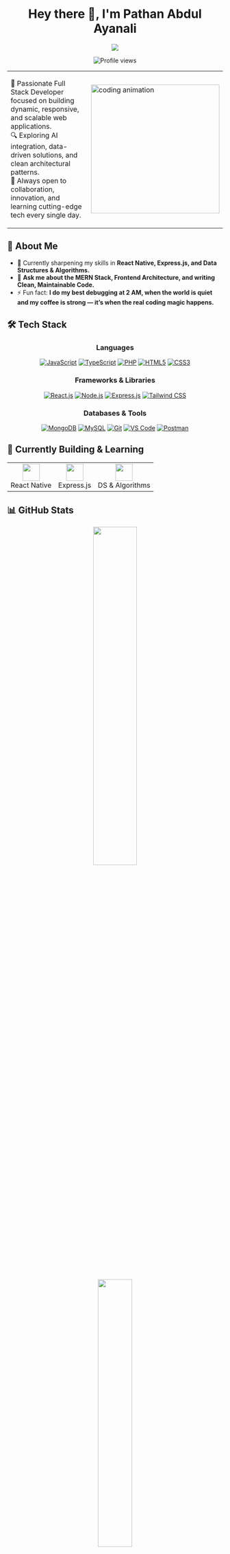 <h1 align="center">Hey there 👋, I'm Pathan Abdul Ayanali</h1>

<p align="center">
  <img src="https://readme-typing-svg.demolab.com?lines=Full+Stack+Web+Developer;MERN+Stack+Specialist;Future+Tech+Innovator;Clean+Code+Advocate;Open+Source+Contributor&center=true&width=600&height=45&color=00F7FF&vCenter=true&pause=1000" />
</p>

<div align="center">
  <img src="https://komarev.com/ghpvc/?username=ayan-x1&style=flat-square&color=blue" alt="Profile views"/>
</div>

<table>
  <tr>
    <td width="60%">
      <p>
        🚀 Passionate Full Stack Developer focused on building dynamic, responsive, and scalable web applications.<br>
        🔍 Exploring AI integration, data-driven solutions, and clean architectural patterns.<br>
        🤝 Always open to collaboration, innovation, and learning cutting-edge tech every single day.
      </p>
    </td>
    <td>
      <img align="right" src="https://cdn.dribbble.com/users/1162077/screenshots/3848914/programmer.gif" width="300" alt="coding animation"/>
    </td>
  </tr>
</table>

## 💼 About Me

- 🌱 Currently sharpening my skills in **React Native, Express.js, and Data Structures & Algorithms.**
- 💬 **Ask me about the MERN Stack, Frontend Architecture, and writing Clean, Maintainable Code.**
- ⚡ Fun fact: **I do my best debugging at 2 AM, when the world is quiet and my coffee is strong — it’s when the real coding magic happens.**

## 🛠️ Tech Stack

<h3 align="center">Languages</h3>
<p align="center">
  <a href="#"><img src="https://img.shields.io/badge/JavaScript-F7DF1E?style=for-the-badge&logo=javascript&logoColor=black" alt="JavaScript"/></a>
  <a href="#"><img src="https://img.shields.io/badge/TypeScript-007ACC?style=for-the-badge&logo=typescript&logoColor=white" alt="TypeScript"/></a>
  <a href="#"><img src="https://img.shields.io/badge/PHP-777BB4?style=for-the-badge&logo=php&logoColor=white" alt="PHP"/></a>
  <a href="#"><img src="https://img.shields.io/badge/HTML5-E34F26?style=for-the-badge&logo=html5&logoColor=white" alt="HTML5"/></a>
  <a href="#"><img src="https://img.shields.io/badge/CSS3-1572B6?style=for-the-badge&logo=css3&logoColor=white" alt="CSS3"/></a>
</p>

<h3 align="center">Frameworks & Libraries</h3>
<p align="center">
  <a href="#"><img src="https://img.shields.io/badge/React-20232A?style=for-the-badge&logo=react&logoColor=61DAFB" alt="React.js"/></a>
  <a href="#"><img src="https://img.shields.io/badge/Node.js-339933?style=for-the-badge&logo=nodedotjs&logoColor=white" alt="Node.js"/></a>
  <a href="#"><img src="https://img.shields.io/badge/Express.js-000000?style=for-the-badge&logo=express&logoColor=white" alt="Express.js"/></a>
  <a href="#"><img src="https://img.shields.io/badge/Tailwind_CSS-38B2AC?style=for-the-badge&logo=tailwind-css&logoColor=white" alt="Tailwind CSS"/></a>
</p>

<h3 align="center">Databases & Tools</h3>
<p align="center">
  <a href="#"><img src="https://img.shields.io/badge/MongoDB-4EA94B?style=for-the-badge&logo=mongodb&logoColor=white" alt="MongoDB"/></a>
  <a href="#"><img src="https://img.shields.io/badge/MySQL-005C84?style=for-the-badge&logo=mysql&logoColor=white" alt="MySQL"/></a>
  <a href="#"><img src="https://img.shields.io/badge/Git-F05032?style=for-the-badge&logo=git&logoColor=white" alt="Git"/></a>
  <a href="#"><img src="https://img.shields.io/badge/VS_Code-0078D4?style=for-the-badge&logo=visual%20studio%20code&logoColor=white" alt="VS Code"/></a>
  <a href="#"><img src="https://img.shields.io/badge/Postman-FF6C37?style=for-the-badge&logo=Postman&logoColor=white" alt="Postman"/></a>
</p>

## 🚧 Currently Building & Learning

<div align="center">
  <table>
    <tr>
      <td align="center">
        <img src="https://cdn.jsdelivr.net/gh/devicons/devicon/icons/react/react-original.svg" width="40" height="40"/><br>
        React Native
      </td>
      <td align="center">
        <img src="https://cdn.jsdelivr.net/gh/devicons/devicon/icons/express/express-original.svg" width="40" height="40"/><br>
        Express.js
      </td>
      <td align="center">
        <img src="https://cdn.jsdelivr.net/gh/devicons/devicon/icons/cplusplus/cplusplus-original.svg" width="40" height="40"/><br>
        DS & Algorithms
      </td>
    </tr>
  </table>
</div>

## 📊 GitHub Stats

<div align="center">
  <img src="https://github-readme-stats.vercel.app/api?username=ayan-x1&show_icons=true&theme=radical&rank_icon=github" width="45%"/>
</div>
<div align="center">
  <img src="https://github-readme-stats.vercel.app/api/top-langs/?username=ayan-x1&layout=compact&theme=tokyonight&langs_count=8" width="40%"/>
</div>

## 📬 Let's Connect

<div align="center">
  <a href="mailto:pathanayan8347@gmail.com">
    <img src="https://img.shields.io/badge/Gmail-D14836?style=for-the-badge&logo=gmail&logoColor=white" alt="Email"/>
  </a>
  <a href="https://www.linkedin.com/in/pathan-ayan/">
    <img src="https://img.shields.io/badge/LinkedIn-0077B5?style=for-the-badge&logo=linkedin&logoColor=white" alt="LinkedIn"/>
  </a>
  <a href="https://github.com/ayan-x1">
    <img src="https://img.shields.io/badge/GitHub-100000?style=for-the-badge&logo=github&logoColor=white" alt="GitHub"/>
  </a>
  <a href="https://ayanali-portfolio.netlify.app" target="_blank">
    <img src="https://img.shields.io/badge/Portfolio-3b82f6?style=for-the-badge&logo=internetexplorer&logoColor=white" alt="Portfolio"/>
  </a>
</div>

---

<p align="center">
  <i>"Strive not to be a success, but rather to be of value."</i> – Albert Einstein
</p>
